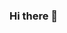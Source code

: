 ### Hi there 👋

<!--
**seungje-yu/seungje-yu** is a ✨ _special_ ✨ repository because its `README.md` (this file) appears on your GitHub profile.

## 기술 스택

🚀 프로그래밍 언어: ![JavaScript](https://img.shields.io/badge/-JavaScript-F7DF1E?style=flat-square&logo=javascript&logoColor=white) ![Java](https://img.shields.io/badge/-Java-007396?style=flat-square&logo=java&logoColor=white)
💻 웹 개발: ![HTML5](https://img.shields.io/badge/-HTML5-E34F26?style=flat-square&logo=html5&logoColor=white) ![CSS3](https://img.shields.io/badge/-CSS3-1572B6?style=flat-square&logo=css3&logoColor=white) ![React](https://img.shields.io/badge/-React-61DAFB?style=flat-square&logo=react&logoColor=white)
🛢 데이터베이스: ![MySQL](https://img.shields.io/badge/-MySQL-4479A1?style=flat-square&logo=mysql&logoColor=white) [![Oracle](https://img.shields.io/badge/-Oracle-red?style=for-the-badge&logo=oracle&logoColor=white)](https://www.oracle.com/)
🔧 기타 도구: ![Git](https://img.shields.io/badge/-Git-F05032?style=flat-square&logo=git&logoColor=white) ![Docker](https://img.shields.io/badge/-Docker-2496ED?style=flat-square&logo=docker&logoColor=white)



![GitHub 통계](https://github-readme-stats.vercel.app/api?username=seungje-yu&show_icons=true&theme=radical)


Here are some ideas to get you started:

- 🔭 I’m currently working on ...
- 🌱 I’m currently learning ...
- 👯 I’m looking to collaborate on ...
- 🤔 I’m looking for help with ...
- 💬 Ask me about ...
- 📫 How to reach me: ...
- 😄 Pronouns: ...
- ⚡ Fun fact: ...
-->
